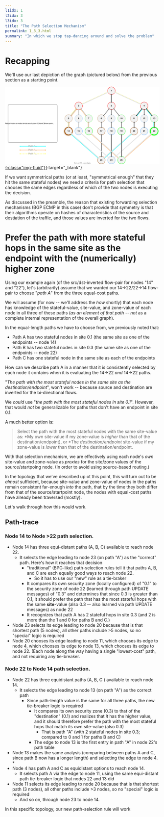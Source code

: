 ```yaml
---
l1idx: 1
l2idx: 3
l3idx: 3
title: "The Path Selection Mechanism"
permalink: 1_3_3.html
summary: "In which we stop tap-dancing around and solve the problem"
---
```


# Recapping
We'll use our last depiction of the graph (pictured below) from the previous section as a starting point.

[![image](./grphth-19.svg){:class="img-fluid"}](./pages/1/3(ecmp-symmetric)/grphth-19.svg){:target="_blank"}

If we want symmetrical paths (or at least, "symmetrical enough" that they hit the same stateful nodes) we need a criteria for path selection that chooses the same edges regardless of which of the two nodes is executing the decision.

As discussed in the preamble, the reason that existing forwarding selection mechanisms (BGP ECMP in this case) don't provide that symmetry is that their algorithms operate on hashes of characteristics of the source and destiation of the traffic, and those values are inverted for the two flows.

# Prefer the path with more stateful hops in the same site as the endpoint with the (numerically) higher zone

Using our example again (of the src/dst-inverted flow-pair for nodes "14" and "22"), let's (arbitrarily) assume that we wanted our 14->22/22->14 flow-pair to choose "*path A*" from the three equal-cost paths.

We will assume (for now -- we'll address the *how* shortly) that each node has knowledge of the stateful-value, site-value, and zone-value of each node in all three of these paths (*as an element of that path* -- *not* as a complete internal representation of the overall graph).

In the equal-length paths we have to choose from, we previously noted that:
* Path A  has two stateful nodes in site 0.1  (the same site as one of the endpoints -- node 14)
* Path B has two stateful nodes in site 0.3  (the same site as one of the endpoints -- node 22)
* Path C has one stateful node in the same site as each of the endpoints

How can we describe path A in a manner that it is consistently selected by each node it contains  when it is evaluating the 14->22 *and* 14->22 paths.

"*The path with the most stateful nodes in the same site as the destination/endpoint*", won't work -- because source and destination are inverted for the bi-directional flows.

We *could* use "*the path with the most stateful nodes in site 0.1*".  However, that would *not* be generalizable for paths that don't have an endpoint in site 0.1.

A much better option is:

> Select the path with the most stateful nodes with the same site-value as:
>   *My own site-value if my zone-value is *higher* than that of the destination/endpoint), or
>   *The *destination/endpoint* site-value if my zone-value is *lower* than that of the destination/endpoint.

With that selection mechanism, we are effectively using each node's *own* site-value and zone-value as *proxies* for the site/zone values of the source/startpoing node.  (In order to avoid using  source-based routing.)  

In the topology that we've described up ot this point, this will turn out to be *almost* sufficient, because site-value and zone-value of nodes in the paths remain consistent far-enough *into* the path, that by the time they both differ from that of the source/startpoint node, the nodes with equal-cost paths have already been traversed (mostly).

Let's walk through how this would work.

## Path-trace

### Node 14 to Node >22 path selection.

* Node 14 has three equi-distant paths (A, B, C) available to reach node 22. 
   * It selects the edge leading to node 23 (on path "A") as the "correct" path.  Here's how it reaches that decision
     * "traditional" (BPG-like) path-selection rules tell it that paths A, B, and C are each equally good ways to reach node 22.
       * So it has to use our "new" rule as a tie-braker
     * It compares its own security zone (locally configured) of "0.1" to the security zone of node 22 (learned through path UPDATE messages) of "0.3" and determines that since 0.3 is greater than 0.1, it should prefer the path that has the most stateful hops with the same **site**-value (also 0.3 -- also learned via path UPDATE messages) as node 22
     * It recognizes that path A has 2 stateful hops in site 0.3  (and 2 is more than the 1 and 0 for paths B and C.)
* Node 23 selects its edge leading to node 20 because that is that shortest path (5 nodes), all other paths include >5 nodes, so no "special" logic is required
* Node 20 chooses its edge leading to node 11, which chooses its edge to node 4, which chooses its edge to node 13, which chooses its edge to node 22.  (Each node along the way having a single "lowest-cost" path, and not requiring any tie-breaker.

### Node 22 to Node 14 path selection.

* Node 22 has three equidistant paths (A, B, C ) available to reach node 14.
  * It selects the edge leading to node 13 (on path "A") as the correct path
    * Since path-length value is the same for all three paths, the new tie-breaker logic is required
      * It compares its own security zone (0.3) to that of the "destination" (0.1) and realizes that *it* has the higher value, and it should therefore prefer the path with the most stateful hops that match its own site-value (also 0.3)
        * That is path "A" (with 2 stateful nodes in site 0.3; compared to 0 and 1 for paths B and C)
      * The edge to node 13 is the first entry in path "A" in node 22's path table
* Node 13 makes the same analysis (comparing between paths A and C, since path B now has a longer length) and selecting the edge to node 4.
  * 
* Node 4 has path A and C as equidistant options to reach node 14.
  * It selects path A via the edge to node 11, using the same equi-distant path tie-breaker logic that nodes 22 and 13 did
* Node 11 selects its edge leading to node 20 because that is that shortest path (3 nodes), all other paths include >3 nodes, so no "special" logic is required
  * And so on, through node 23 to node 14.


In this specific topology, our new path-selection rule will work